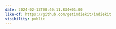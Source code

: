 ```yaml
---
date: 2024-02-13T00:40:11.834+01:00
like-of: https://github.com/getindiekit/indiekit
visibility: public
---
```

